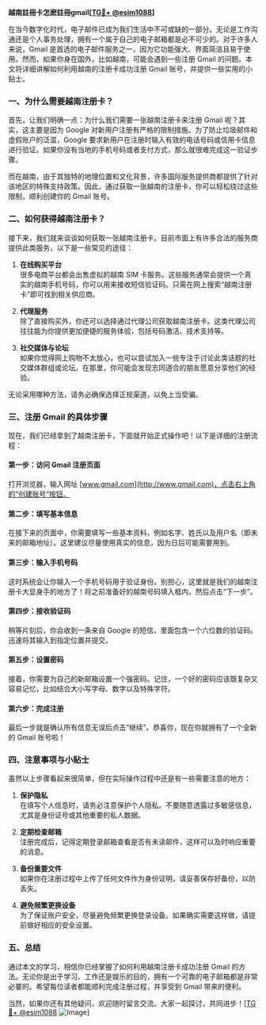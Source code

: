 **越南註冊卡怎麽註冊gmail[[TG💪+ @esim1088](https://t.me/s/esim1088)]**

在当今数字化时代，电子邮件已成为我们生活中不可或缺的一部分。无论是工作沟通还是个人事务处理，拥有一个属于自己的电子邮箱都是必不可少的。对于许多人来说，Gmail 是首选的电子邮件服务之一，因为它功能强大、界面简洁且易于使用。然而，如果你身在国外，比如越南，可能会遇到一些注册 Gmail 的问题。本文将详细讲解如何利用越南的注册卡成功注册 Gmail 账号，并提供一些实用的小贴士。

### **一、为什么需要越南注册卡？**

首先，让我们明确一点：为什么我们需要一张越南注册卡来注册 Gmail 呢？其实，这主要是因为 Google 对新用户注册有严格的限制措施。为了防止垃圾邮件和虚假账户的泛滥，Google 要求新用户在注册时输入有效的电话号码或信用卡信息进行验证。如果你没有当地的手机号码或者支付方式，那么就很难完成这一验证步骤。

而在越南，由于其独特的地理位置和文化背景，许多国际服务提供商都提供了针对该地区的特殊支持政策。因此，通过获取一张越南的注册卡，你可以轻松绕过这些限制，顺利创建你的 Gmail 账号。

### **二、如何获得越南注册卡？**

接下来，我们就来谈谈如何获取一张越南注册卡。目前市面上有许多合法的服务商提供此类服务，以下是一些常见的途径：

1. **在线购买平台**  
   很多电商平台都会出售虚拟的越南 SIM 卡服务。这些服务通常会提供一个真实的越南手机号码，你可以用来接收短信验证码。只需在网上搜索“越南注册卡”即可找到相关供应商。

2. **代理服务**  
   除了直接购买外，你还可以选择通过代理公司获取越南注册卡。这类代理公司往往能为你提供更加便捷的服务体验，包括号码激活、技术支持等。

3. **社交媒体与论坛**  
   如果你觉得网上购物不太放心，也可以尝试加入一些专注于讨论此类话题的社交媒体群组或论坛。在那里，你可能会发现志同道合的朋友愿意分享他们的经验。

无论采用哪种方法，请务必确保选择正规渠道，以免上当受骗。

### **三、注册 Gmail 的具体步骤**

现在，我们已经拿到了越南注册卡，下面就开始正式操作吧！以下是详细的注册流程：

#### **第一步：访问 Gmail 注册页面**
打开浏览器，输入网址 [www.gmail.com](http://www.gmail.com)，点击右上角的“创建账号”按钮。

#### **第二步：填写基本信息**
在接下来的页面中，你需要填写一些基本资料，例如名字、姓氏以及用户名（即未来的邮箱地址）。这里建议尽量使用真实的信息，因为日后可能需要用到。

#### **第三步：输入手机号码**
这时系统会让你输入一个手机号码用于验证身份。别担心，这里就是我们的越南注册卡大显身手的地方了！将之前准备好的越南号码填入框内，然后点击“下一步”。

#### **第四步：接收验证码**
稍等片刻后，你会收到一条来自 Google 的短信，里面包含一个六位数的验证码。迅速将其输入到指定位置并提交。

#### **第五步：设置密码**
接着，你需要为自己的新邮箱设置一个强密码。记住，一个好的密码应该既复杂又容易记忆，比如结合大小写字母、数字以及特殊字符。

#### **第六步：完成注册**
最后一步就是确认所有信息无误后点击“继续”。恭喜你，现在你就拥有了一个全新的 Gmail 账号啦！

### **四、注意事项与小贴士**

虽然以上步骤看起来很简单，但在实际操作过程中还是有一些需要注意的地方：

1. **保护隐私**  
   在填写个人信息时，请务必注意保护个人隐私。不要随意透露过多敏感信息，尤其是身份证号或其他重要的私人数据。

2. **定期检查邮箱**  
   注册完成后，记得定期登录邮箱查看是否有未读邮件，这样可以及时响应重要的消息。

3. **备份重要文件**  
   如果你在注册过程中上传了任何文件作为身份证明，请妥善保存好备份，以防丢失。

4. **避免频繁更换设备**  
   为了保证账户安全，尽量避免频繁更换登录设备。如果确实需要这样做，请提前做好相应的安全设置。

### **五、总结**

通过本文的学习，相信你已经掌握了如何利用越南注册卡成功注册 Gmail 的方法。无论你是出于学习、工作还是娱乐的目的，拥有一个可靠的电子邮箱都是非常必要的。希望每位读者都能顺利完成注册过程，并享受到 Gmail 带来的便利。

当然，如果你还有其他疑问，欢迎随时留言交流。大家一起探讨，共同进步！[[TG💪+ @esim1088](https://t.me/s/esim1088) ![Image](https://i.postimg.cc/4NQfJmqS/Snipaste-2025-05-13-00-14-12.png)]